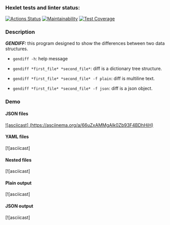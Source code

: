 ### Hexlet tests and linter status:
[![Actions Status](https://github.com/olegmarlat/python-project-50/actions/workflows/hexlet-check.yml/badge.svg)](https://github.com/olegmarlat/python-project-50/actions)
[![Maintainability](https://api.codeclimate.com/v1/badges/3746f37b938d760e3c51/maintainability)](https://codeclimate.com/github/olegmarlat/python-project-50/maintainability)
[![Test Coverage](https://api.codeclimate.com/v1/badges/3746f37b938d760e3c51/test_coverage)](https://codeclimate.com/github/olegmarlat/python-project-50/test_coverage)
### Description
**_GENDIFF:_** this program designed to show the differences between two data structures.

+ `gendiff -h`: help message

+ `gendiff *first_file* *second_file*`: diff is a dictionary tree structure. 

+ `gendiff *first_file* *second_file* -f plain`: diff is multiline text.

+ `gendiff *first_file* *second_file* -f json`: diff is a json object.
### Demo
#### JSON files
[![asciicast] (https://asciinema.org/a/66uZxAMMgAlk0Zb93F4BDhHiH)]( https://asciinema.org/a/66uZxAMMgAlk0Zb93F4BDhHiH)
#### YAML files
[![asciicast]
#### Nested files
[![asciicast]
#### Plain output
[![asciicast]
#### JSON output
[![asciicast]
